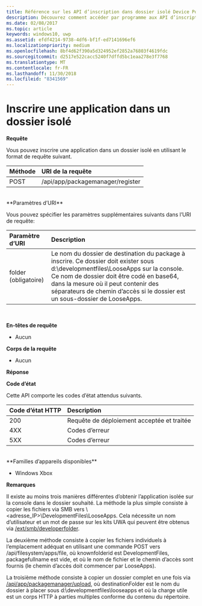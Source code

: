 ```yaml
---
title: Référence sur les API d’inscription dans dossier isolé Device Portal
description: Découvrez comment accéder par programme aux API d’inscription dans des dossiers isolés.
ms.date: 02/08/2017
ms.topic: article
keywords: windows10, uwp
ms.assetid: efdf4214-9738-4df6-bf1f-ed7141696ef6
ms.localizationpriority: medium
ms.openlocfilehash: 8bf4d62f390a5d324952ef2852a76803f4619fdc
ms.sourcegitcommit: d2517e522cacc5240f7dffd5bc1eaa278e3f7768
ms.translationtype: MT
ms.contentlocale: fr-FR
ms.lasthandoff: 11/30/2018
ms.locfileid: "8341569"
---
```

# <a name="register-an-app-in-a-loose-folder"></a>Inscrire une application dans un dossier isolé  

**Requête**

Vous pouvez inscrire une application dans un dossier isolé en utilisant le format de requête suivant.

Méthode      | URI de la requête
:------     | :------
POST | /api/app/packagemanager/register
<br />
**Paramètres d’URI**

Vous pouvez spécifier les paramètres supplémentaires suivants dans l’URI de requête:

Paramètre d’URI      | Description
:------     | :-----
folder (obligatoire) | Le nom du dossier de destination du package à inscrire. Ce dossier doit exister sous d:\developmentfiles\LooseApps sur la console. Ce nom de dossier doit être codé en base64, dans la mesure où il peut contenir des séparateurs de chemin d’accès si le dossier est un sous-dossier de LooseApps.
<br />

**En-têtes de requête**

- Aucun

**Corps de la requête**

- Aucun

**Réponse**

**Code d’état**

Cette API comporte les codes d’état attendus suivants.

Code d’état HTTP      | Description
:------     | :-----
200 | Requête de déploiement acceptée et traitée
4XX | Codes d’erreur
5XX | Codes d’erreur
<br />
**Familles d’appareils disponibles**

* Windows Xbox

**Remarques**

Il existe au moins trois manières différentes d’obtenir l’application isolée sur la console dans le dossier souhaité. La méthode la plus simple consiste à copier les fichiers via SMB vers \\&lt;adresse_IP&gt;\DevelopmentFiles\LooseApps. Cela nécessite un nom d’utilisateur et un mot de passe sur les kits UWA qui peuvent être obtenus via [/ext/smb/developerfolder](wdp-smb-api.md). 

La deuxième méthode consiste à copier les fichiers individuels à l’emplacement adéquat en utilisant une commande POST vers /api/filesystem/apps/file, où knownfolderid est DevelopmentFiles, packagefullname est vide, et où le nom de fichier et le chemin d’accès sont fournis (le chemin d’accès doit commencer par LooseApps).

La troisième méthode consiste à copier un dossier complet en une fois via [/api/app/packagemanager/upload](wdp-folder-upload.md), où destinationFolder est le nom du dossier à placer sous d:\developmentfiles\looseapps et où la charge utile est un corps HTTP à parties multiples conforme du contenu du répertoire.

